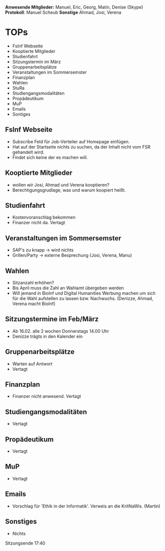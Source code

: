 ---
---

**Anwesende Mitglieder:** Manuel, Eric, Georg, Matin, Denise (Skype) **Protokoll**: Manuel Scheub
**Sonstige** Ahmad, Josi, Verena

# TOPs

- FsInf Webseite
- Kooptierte Mitglieder
- Studienfahrt
- Sitzungstermin im März
- Gruppenarbeitsplätze
- Veranstaltungen im Sommersemster
- Finanzplan
- Wahlen
- StuRa
- Studiengangsmodalitäten
- Propädeutikum
- MuP
- Emails
- Sontiges

## FsInf Webseite

- Subscribe Feld für Job-Verteiler auf Homepage einfügen.
- Hat auf der Startseite nichts zu suchen, da der Inhalt nicht vom FSR gehandelt wird.
- Findet sich keine der es machen will.

## Kooptierte Mitglieder

- wollen wir Josi, Ahmad und Verena kooptieren?
- Berechtigungsgrudlage, was und warum koopiert heißt.

## Studienfahrt

- Kostenvoranschlag bekommen
- Finanzer nicht da. Vertagt

## Veranstaltungen im Sommersemster

- SAP's zu knapp -> wird nichts
- Grillen/Party -> externe Besprechung (Josi, Verena, Manu)

## Wahlen

- Sitzanzahl erhöhen?
- Bis April muss die Zahl an Wahlamt übergeben werden
- Will jemand in BioInf und Digital Humanities Werbung machen um sich für die Wahl aufstellen zu lassen bzw. Nachwuchs. (Denizze, Ahmad, Verena macht BioInf)

## Sitzungstermine im Feb/März

- Ab 16.02. alle 2 wochen Donnerstags 14.00 Uhr
- Denizze trägts in den Kalender ein

## Gruppenarbeitsplätze

- Warten auf Antwort
- Vertagt

## Finanzplan

- Finanzer nicht anwesend. Vertagt

## Studiengangsmodalitäten

- Vertagt

## Propädeutikum

- Vertagt

## MuP

- Vertagt

## Emails

- Vorschlag für 'Ethik in der Informatik'. Verweis an die KritNaWis. (Martin)

## Sonstiges

- Nichts

Sitzungsende 17:40
